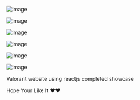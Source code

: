 ![image](https://github.com/user-attachments/assets/29db3356-6c3e-4e7e-ba25-02dc433128ff)

![image](https://github.com/user-attachments/assets/ddff4f59-0325-4539-b920-5a3122a0c366)

![image](https://github.com/user-attachments/assets/56094d93-9d8e-49cb-920a-4c4c8426bcab)

![image](https://github.com/user-attachments/assets/d6cd9bbc-a548-4e89-82dc-a40706e652a8)


![image](https://github.com/user-attachments/assets/370eb6d8-15c0-4257-8563-67d2d4d2df89)

![image](https://github.com/user-attachments/assets/60de9e74-696e-4628-9079-1b220d442c84)

Valorant website using reactjs completed showcase

Hope Your Like It ❤️❤️
